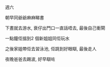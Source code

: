 週六

朝早同爺爺麻麻睇書

下晝就去游水, 衰仔出門口一直話唔去, 最後自己衝閘

一點鐘佢搵到2 個新姐姐同佢玩水

之後家姐帶佢去習泳池, 佢跳到好眼瞓, 最後走人

夜晚爸爸去踢波, 好早瞓咗
